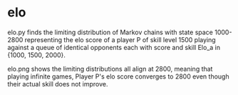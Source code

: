 # elo
elo.py finds the limiting distribution of Markov chains with state space 1000-2800 representing the elo score of a player P of skill level 1500 playing against a queue of identical opponents each with score and skill Elo_a in {1000, 1500, 2000}. 

elo.png shows the limiting distributions all align at 2800, meaning that playing infinite games, Player P's elo score converges to 2800 even though their actual skill does not improve. 
